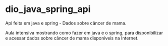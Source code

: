 # dio_java_spring_api
Api feita em java e spring - Dados sobre câncer de mama.

Aula intensiva mostrando como fazer em java e o spring, para disponibilizar e acessar dados sobre câncer de mama disponiveis na Internet.
